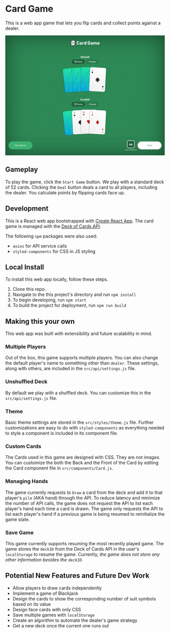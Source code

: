 # Card Game
This is a web app game that lets you flip cards and collect points against a dealer.

![screenshot](screenshot.png)

## Gameplay
To play the game, click the `Start Game` button. We play with a standard deck of 52 cards. Clicking the `Deal` button deals a card to all players, including the dealer. You calculate points by flipping cards face up.

## Development
This is a React web app bootstrapped with [Create React App](http://github.com/facebook/create-react-app).
The card game is managed with the [Deck of Cards API](http://deckofcardsapi.com/).

The following `npm` packages were also used:
* `axios` for API service calls
* `styled-components` for CSS in JS styling

## Local Install
To install this web app locally, follow these steps.
1. Clone this repo.
2. Navigate to the this project's directory and run `npm install`
3. To begin developing, run `npm start`
4. To build the project for deployment, run `npm run build`

## Making this your own
This web app was built with extensibility and future scalability in mind.

### Multiple Players
Out of the box, this game supports multiple players. You can also change the default player's name to something other than `dealer`. These settings, along with others, are included in the `src/api/settings.js` file.

### Unshuffled Deck
By default we play with a shuffled deck. You can customize this in the `src/api/settings.js` file.

### Theme
Basic theme settings are stored in the `src/styles/theme.js` file. Further customizations are easy to do with `styled-components` as everything needed to style a component is included in its component file.

### Custom Cards
The Cards used in this game are designed with CSS. They are _not images._ You can customize the both the Back and the Front of the Card by editing the Card component file in `src/components/Card.js`.

### Managing Hands
The game currently requests to `Draw` a card from the deck and add it to that player's `pile` (AKA hand) through the API. To reduce latency and minimize the number of API calls, the game does not request the API to list each player's hand each time a card is drawn. The game only requests the API to list each player's hand if a previous game is being resumed to reinitialize the game state.

### Save Game
This game currently supports resuming the most recently played game. The game stores the `deckID` from the Deck of Cards API in the user's `localStorage` to resume the game. Currently, _the game does not store any other information besides the `deckID`._

## Potential New Features and Future Dev Work
* Allow players to draw cards independently
* Implement a game of Blackjack
* Design the cards to show the corresponding number of suit symbols based on its value
* Design face cards with only CSS
* Save multiple games with `localStorage`
* Create an algorithm to automate the dealer's game strategy
* Get a new deck once the current one runs out
